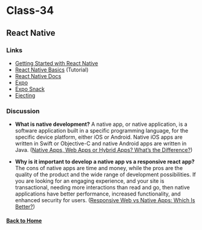# Class-34
## React Native

### Links
- [Getting Started with React Native](https://reactnative.dev/docs/getting-started)
- [React Native Basics](https://reactnative.dev/docs/tutorial) (Tutorial)
- [React Native Docs](https://reactnative.dev/)
- [Expo](https://expo.io/)
- [Expo Snack](https://snack.expo.io/)
- [Ejecting](https://docs.expo.io/expokit/eject/?redirected)


### Discussion
- **What is native development?** A native app, or native application, is a software application built in a specific programming language, for the specific device platform, either iOS or Android. Native iOS apps are written in Swift or Objective-C and native Android apps are written in Java. ([Native Apps, Web Apps or Hybrid Apps? What’s the Difference?](https://www.mobiloud.com/blog/native-web-or-hybrid-apps/))

- **Why is it important to develop a native app vs a responsive react app?** The cons of native apps are time and money, while the pros are the quality of the product and the wide range of development possibilities. If you are looking for an engaging experience, and your site is transactional, needing more interactions than read and go, then native applications have better performance, increased functionality, and enhanced security for users. ([Responsive Web vs Native Apps: Which Is Better?](http://thinkapps.com/blog/development/responsive-web-vs-native-apps/#:~:text=Overall%2C%20native%20apps%20are%20a,codebase%20for%20each%20operating%20system.))


#### [Back to Home](README.md)